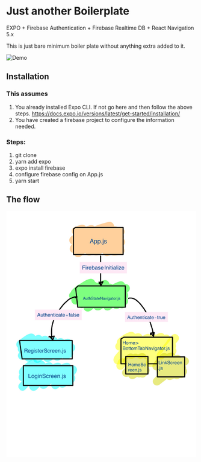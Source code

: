 # Just another Boilerplate 
EXPO +  Firebase Authentication + Firebase Realtime DB + React Navigation 5.x

This is just bare minimum boiler plate without anything extra added to it. 


![Demo](https://raw.githubusercontent.com/kaushikdas0/boilerplate_expo_firebase_email_password_authentication/master/assets/images/screencast%202020-04-10%2012-21-18.gif)

## Installation

### This assumes 
 1. You already installed Expo CLI. If not go here and then follow the above steps.
https://docs.expo.io/versions/latest/get-started/installation/ 
2. You have created a firebase project to configure the information needed.

### Steps:
 1. git clone  
 2. yarn add expo  
 3. expo install firebase  
 4. configure firebase config on App.js 
 5. yarn start
 
## The flow
![Refer this image for how the app works](https://raw.githubusercontent.com/kaushikdas0/boilerplate_expo_firebase_email_password_authentication/master/assets/images/gitImage.jpg)

